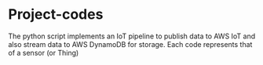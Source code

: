 # Project-codes
The python script implements an IoT pipeline to publish data to AWS IoT and also stream data to AWS DynamoDB for storage.
Each code represents that of a sensor (or Thing)
